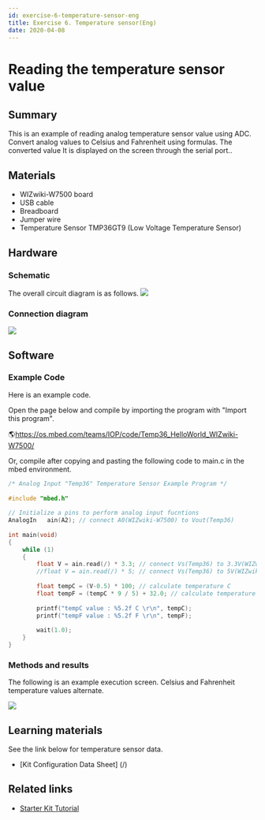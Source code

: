 ```yaml
---
id: exercise-6-temperature-sensor-eng
title: Exercise 6. Temperature sensor(Eng)
date: 2020-04-08
---
```


# Reading the temperature sensor value

## Summary

This is an example of reading analog temperature sensor value using ADC. Convert analog values ​​to Celsius and Fahrenheit using formulas. The converted value
It is displayed on the screen through the serial port..

## Materials

  - WIZwiki-W7500 board
  - USB cable
  - Breadboard
  - Jumper wire
  - Temperature Sensor TMP36GT9 (Low Voltage Temperature Sensor)

## Hardware

### Schematic

The overall circuit diagram is as follows.
![](https://d3cmhcsnvv7jc.cloudfront.net/docs/img/products/wizwiki_mbed_kit/kit_kr/temp_sensor_schem.png)

### Connection diagram

![](https://d3cmhcsnvv7jc.cloudfront.net/docs/img/products/wizwiki_mbed_kit/kit_kr/exam_temp_sensor.png)

## Software

### Example Code

Here is an example code.


Open the page below and compile by importing the program with "Import this program".

🌎https://os.mbed.com/teams/IOP/code/Temp36_HelloWorld_WIZwiki-W7500/

Or, compile after copying and pasting the following code to main.c in the mbed environment.

``` c
/* Analog Input "Temp36" Temperature Sensor Example Program */
 
#include "mbed.h"
 
// Initialize a pins to perform analog input fucntions
AnalogIn   ain(A2); // connect A0(WIZwiki-W7500) to Vout(Temp36)
 
int main(void)
{
    while (1)
    {
        float V = ain.read(/) * 3.3; // connect Vs(Temp36) to 3.3V(WIZwiki-W7500) 
        //float V = ain.read(/) * 5; // connect Vs(Temp36) to 5V(WIZwiki-W7500)
        
        float tempC = (V-0.5) * 100; // calculate temperature C
        float tempF = (tempC * 9 / 5) + 32.0; // calculate temperature F
        
        printf("tempC value : %5.2f C \r\n", tempC);
        printf("tempF value : %5.2f F \r\n", tempF);
        
        wait(1.0);
    }
}
```

### Methods and results


The following is an example execution screen. Celsius and Fahrenheit temperature values alternate.

![](https://d3cmhcsnvv7jc.cloudfront.net/docs/img/products/wizwiki_mbed_kit/kit_kr/temp_sensor_result.jpg)

## Learning materials

See the link below for temperature sensor data.


 * [Kit Configuration Data Sheet] (/) 


## Related links

  * [Starter Kit Tutorial](./Tutorial-Eng.md)
